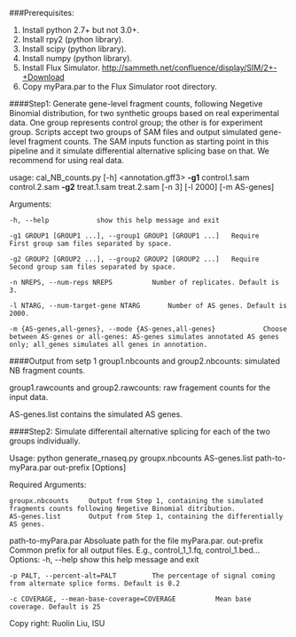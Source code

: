 ###Prerequisites:
1. Install python 2.7+ but not 3.0+.
2. Install rpy2 (python library).
3. Install scipy (python library).
4. Install numpy (python library).
5. Install Flux Simulator. http://sammeth.net/confluence/display/SIM/2+-+Download
6. Copy myPara.par to the Flux Simulator root directory.

####Step1: Generate gene-level fragment counts, following Negetive Binomial distribution, for two synthetic groups based on real experimental data. One group represents control group; the other is for experiment group. Scripts accept two groups of  SAM files and output simulated gene-level fragment counts. The SAM inputs function as starting point in this pipeline and it simulate differential alternative splicing base on that. We recommend for using real data.

usage: cal_NB_counts.py [-h] <annotation.gff3> **-g1** control.1.sam control.2.sam **-g2** treat.1.sam treat.2.sam [-n 3] [-l 2000] [-m AS-genes]


Arguments:

	-h, --help            show this help message and exit

	-g1 GROUP1 [GROUP1 ...], --group1 GROUP1 [GROUP1 ...]	Require		First group sam files separated by space.

	-g2 GROUP2 [GROUP2 ...], --group2 GROUP2 [GROUP2 ...]	Require		Second group sam files separated by space.

	-n NREPS, --num-reps NREPS			Number of replicates. Default is 3.

	-l NTARG, --num-target-gene NTARG		Number of AS genes. Default is 2000.

	-m {AS-genes,all-genes}, --mode {AS-genes,all-genes}			Choose between AS-genes or all-genes: AS-genes simulates annotated AS genes only; all_genes simulates all genes in annotation.

####Output from setp 1
group1.nbcounts and group2.nbcounts: simulated NB fragment counts.

group1.rawcounts and group2.rawcounts: raw fragement counts for the input data.

AS-genes.list contains the simulated AS genes.

####Step2: Simulate differentail alternative splicing for each of the two groups individually. 

Usage: python generate_rnaseq.py groupx.nbcounts AS-genes.list path-to-myPara.par out-prefix [Options]

Required Arguments:

	groupx.nbcounts		Output from Step 1, containing the simulated fragments counts following Negetive Binomial ditribution. 
	AS-genes.list		Output from Step 1, containing the differentially AS genes.
path-to-myPara.par	Absoluate path for the file myPara.par.
out-prefix	Common prefix for all output files. E.g., control_1_1.fq, control_1.bed...
Options:
	-h, --help            show this help message and exit

	-p PALT, --percent-alt=PALT			The percentage of signal coming from alternate splice forms. Default is 0.2

	-c COVERAGE, --mean-base-coverage=COVERAGE			Mean base coverage. Default is 25

Copy right: Ruolin Liu, ISU

